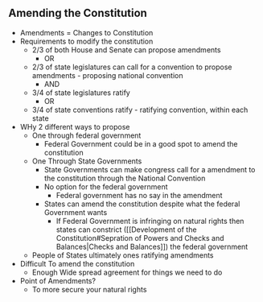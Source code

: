 ## Amending the Constitution
 - Amendments = Changes to Constitution
 - Requirements to modify the constitution
	 - 2/3 of both House and Senate can propose amendments
		 - OR
	- 2/3 of state legislatures can call for a convention to propose amendments - proposing national convention
		- AND
	- 3/4 of state legislatures ratify
		- OR
	- 3/4 of state conventions ratify - ratifying convention, within each state
- WHy 2 different ways to propose
	- One through federal government
		- Federal Government could be in a good spot to amend the constitution
	- One Through State Governments
		- State Governments can make congress call for a amendment to the constitution through the National Convention
		- No option for the federal government
			- Federal government has no say in the amendment
		- States can amend the constitution despite what the federal Government wants
			- If Federal Government is infringing on natural rights then states can constrict      ([[Development of the Constitution#Sepration of Powers and Checks and Balances|Checks and Balances]]) the federal government
	- People of States ultimately ones ratifying amendments
- Difficult To amend the constitution
	- Enough Wide spread agreement for things we need to do
- Point of Amendments?
	- To more secure your natural rights